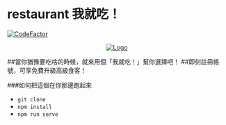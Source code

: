 # restaurant 我就吃！
[![CodeFactor](https://www.codefactor.io/repository/github/xanonymous-github/restaurant/badge)](https://www.codefactor.io/repository/github/xanonymous-github/restaurant)


<p align="center">
  <a href="https://npc-go.com" target="_blank">
    <img alt="Logo" src="https://onedrive.live.com/embed?cid=3DD03CC92A52BF65&resid=3DD03CC92A52BF65%2165113&authkey=ACTin9AHfIBlGeM">
  </a>
</p>

##當你猶豫要吃啥的時候，就來用個「我就吃！」幫你選擇吧！
##即刻註冊帳號，可享免費升級高級食客！

###如何把這個在你那邊跑起來
   - `git clone`
   - `npm install`
   - `npm run serve`
